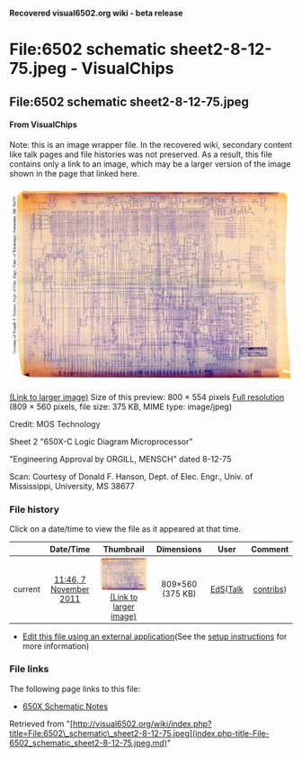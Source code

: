 **Recovered visual6502.org wiki - beta release**

# File:6502 schematic sheet2-8-12-75.jpeg - VisualChips

## File:6502 schematic sheet2-8-12-75.jpeg

#### From VisualChips


Note: this is an image wrapper file. In the recovered wiki,
secondary content like talk pages and file histories was
not preserved. As a result, this file contains only a link
to an image, which may be a larger version of the image shown
in the page that linked here.

![File:6502 schematic sheet2-8-12-75.jpeg](images/thumb/6/6a/6502_schematic_sheet2-8-12-75.jpeg/800px-6502_schematic_sheet2-8-12-75.jpeg)

[(Link to larger image)](images/6/6a/6502_schematic_sheet2-8-12-75.jpeg)
Size of this preview: 800 × 554 pixels
[Full resolution](images/6/6a/6502_schematic_sheet2-8-12-75.jpeg)‎ (809 × 560 pixels, file size: 375 KB, MIME type: image/jpeg)

Credit: MOS Technology

Sheet 2 "650X-C Logic Diagram Microprocessor"

"Engineering Approval by ORGILL, MENSCH" dated 8-12-75

Scan: Courtesy of Donald F. Hanson, Dept. of Elec. Engr., Univ. of Mississippi, University, MS 38677

### File history

Click on a date/time to view the file as it appeared at that time.

| | Date/Time | Thumbnail | Dimensions | User | Comment |
|:---:|:---:|:---:|:---:|:---:|:---:|
| current | [11:46, 7 November 2011](images/6/6a/6502_schematic_sheet2-8-12-75.jpeg) | ![Thumbnail for version as of 11:46, 7 November 2011](images/thumb/6/6a/6502_schematic_sheet2-8-12-75.jpeg/120px-6502_schematic_sheet2-8-12-75.jpeg) [(Link to larger image)](images/6/6a/6502_schematic_sheet2-8-12-75.jpeg) | 809×560 (375 KB) | [EdS](index.php-title-User-EdS.md)([Talk](index.php-title-User_talk-EdS.md) | [contribs](./index.php%3Ftitle=Special:Contributions/EdS.md)) | (Credit: MOS Technology  Sheet 2 "650X-C Logic Diagram Microprocessor"  "Engineering Approval by ORGILL, MENSCH" dated 8-12-75  Scan: Courtesy of Donald F. Hanson, Dept. of Elec. Engr., Univ. of Mississippi, University, MS 38677) |

- [Edit this file using an external application](index.php-title-File-6502_schematic_sheet2-8-12-75.jpeg.md)(See the [setup instructions](http://www.mediawiki.org/wiki/Manual:External_editors) for more information)

### File links

The following page links to this file:

- [650X Schematic Notes](index.php-title-650X_Schematic_Notes.md)

Retrieved from "[http://visual6502.org/wiki/index.php?title=File:6502\_schematic\_sheet2-8-12-75.jpeg](index.php-title-File-6502_schematic_sheet2-8-12-75.jpeg.md)"

